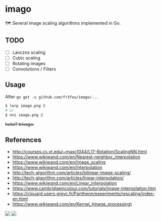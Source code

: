 # imago

🗺 Several image scaling algorithms implemented in Go.

## TODO

- [ ] Lanczos scaling
- [ ] Cubic scaling
- [ ] Rotating images
- [ ] Convolutions / Filters

## Usage

After `go get -u github.com/fr3fou/imago/...`

```sh
$ lerp image.png 2
# or
$ nni image.png 2
```

~~hotel? trivago.~~

## References

- <http://courses.cs.vt.edu/~masc1044/L17-Rotation/ScalingNN.html>
- <https://www.wikiwand.com/en/Nearest-neighbor_interpolation>
- <https://www.wikiwand.com/en/Image_scaling>
- <https://www.wikiwand.com/en/Interpolation>
- <http://tech-algorithm.com/articles/bilinear-image-scaling/>
- <http://tech-algorithm.com/articles/linear-interpolation/>
- <https://www.wikiwand.com/en/Linear_interpolation>
- <https://www.cambridgeincolour.com/tutorials/image-interpolation.htm>
- <https://clouard.users.greyc.fr/Pantheon/experiments/rescaling/index-en.html>
- <https://www.wikiwand.com/en/Kernel_(image_processing)>

![](https://upload.wikimedia.org/wikipedia/commons/thumb/a/aa/Linear_interpolation_visualisation.svg/640px-Linear_interpolation_visualisation.svg.png)
![](https://upload.wikimedia.org/wikipedia/commons/1/19/2D_Convolution_Animation.gif)
